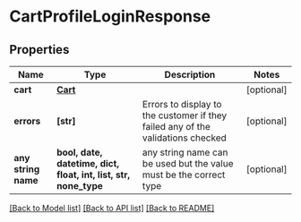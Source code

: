 # CartProfileLoginResponse


## Properties
Name | Type | Description | Notes
------------ | ------------- | ------------- | -------------
**cart** | [**Cart**](Cart.md) |  | [optional] 
**errors** | **[str]** | Errors to display to the customer if they failed any of the validations checked | [optional] 
**any string name** | **bool, date, datetime, dict, float, int, list, str, none_type** | any string name can be used but the value must be the correct type | [optional]

[[Back to Model list]](../README.md#documentation-for-models) [[Back to API list]](../README.md#documentation-for-api-endpoints) [[Back to README]](../README.md)


